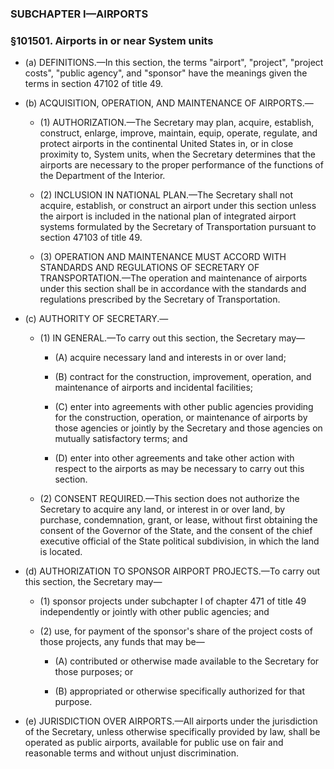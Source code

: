 ### SUBCHAPTER I—AIRPORTS

### §101501. Airports in or near System units
* (a) DEFINITIONS.—In this section, the terms "airport", "project", "project costs", "public agency", and "sponsor" have the meanings given the terms in section 47102 of title 49.

* (b) ACQUISITION, OPERATION, AND MAINTENANCE OF AIRPORTS.—

  * (1) AUTHORIZATION.—The Secretary may plan, acquire, establish, construct, enlarge, improve, maintain, equip, operate, regulate, and protect airports in the continental United States in, or in close proximity to, System units, when the Secretary determines that the airports are necessary to the proper performance of the functions of the Department of the Interior.

  * (2) INCLUSION IN NATIONAL PLAN.—The Secretary shall not acquire, establish, or construct an airport under this section unless the airport is included in the national plan of integrated airport systems formulated by the Secretary of Transportation pursuant to section 47103 of title 49.

  * (3) OPERATION AND MAINTENANCE MUST ACCORD WITH STANDARDS AND REGULATIONS OF SECRETARY OF TRANSPORTATION.—The operation and maintenance of airports under this section shall be in accordance with the standards and regulations prescribed by the Secretary of Transportation.


* (c) AUTHORITY OF SECRETARY.—

  * (1) IN GENERAL.—To carry out this section, the Secretary may—

    * (A) acquire necessary land and interests in or over land;

    * (B) contract for the construction, improvement, operation, and maintenance of airports and incidental facilities;

    * (C) enter into agreements with other public agencies providing for the construction, operation, or maintenance of airports by those agencies or jointly by the Secretary and those agencies on mutually satisfactory terms; and

    * (D) enter into other agreements and take other action with respect to the airports as may be necessary to carry out this section.


  * (2) CONSENT REQUIRED.—This section does not authorize the Secretary to acquire any land, or interest in or over land, by purchase, condemnation, grant, or lease, without first obtaining the consent of the Governor of the State, and the consent of the chief executive official of the State political subdivision, in which the land is located.


* (d) AUTHORIZATION TO SPONSOR AIRPORT PROJECTS.—To carry out this section, the Secretary may—

  * (1) sponsor projects under subchapter I of chapter 471 of title 49 independently or jointly with other public agencies; and

  * (2) use, for payment of the sponsor's share of the project costs of those projects, any funds that may be—

    * (A) contributed or otherwise made available to the Secretary for those purposes; or

    * (B) appropriated or otherwise specifically authorized for that purpose.


* (e) JURISDICTION OVER AIRPORTS.—All airports under the jurisdiction of the Secretary, unless otherwise specifically provided by law, shall be operated as public airports, available for public use on fair and reasonable terms and without unjust discrimination.